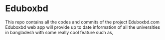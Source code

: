# Eduboxbd
This repo contains all the codes and commits of the project Eduboxbd.com 
Eduboxbd web app will provide up to date information of all the universities in bangladesh with some really cool feature such as,


